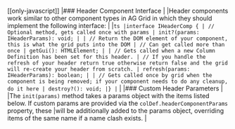 [[only-javascript]]
|### Header Component Interface
|
|Header components work similar to other component types in AG Grid in which they should implement the following interface:
|
|`ts |interface IHeaderComp { | // Optional method, gets called once with params | init?(params: IHeaderParams): void; | | // Return the DOM element of your component, this is what the grid puts into the DOM | // Can get called more than once | getGui(): HTMLElement; | | // Gets called when a new Column Definition has been set for this header. | // If you handle the refresh of your header return true otherwise return false and the grid will re-create your header from scratch. | refresh(params: IHeaderParams): boolean; | | // Gets called once by grid when the component is being removed; if your component needs to do any cleanup, do it here | destroy?(): void; |} |`
|
|### Custom Header Parameters
|
|The `init(params)` method takes a params object with the items listed below. If custom params are provided via the `colDef.headerComponentParams` property, these
|will be additionally added to the params object, overriding items of the same name if a name clash exists.
|
